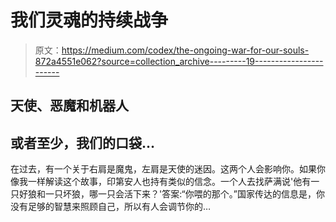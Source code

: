 # 我们灵魂的持续战争

> 原文：<https://medium.com/codex/the-ongoing-war-for-our-souls-872a4551e062?source=collection_archive---------19----------------------->

## 天使、恶魔和机器人

## 或者至少，我们的口袋…

在过去，有一个关于右肩是魔鬼，左肩是天使的迷因。这两个人会影响你。如果你像我一样解读这个故事，印第安人也持有类似的信念。一个人去找萨满说'他有一只好狼和一只坏狼，哪一只会活下来？'答案:“你喂的那个。”国家传达的信息是，你没有足够的智慧来照顾自己，所以有人会调节你的…